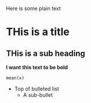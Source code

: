 Here is some plain text

# THis is a title

## THis is a sub heading

**I want this text to be bold**

`mean(x)`

  * Top of bulleted list
    * A sub-bullet
